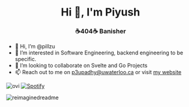 <h1 align="center">Hi 👋, I'm Piyush</h1>
<h3 align="center">☕404☕ Banisher</h3>

- 👋 Hi, I’m @pillzu
- 👀 I’m interested in Software Engineering, backend engineering to be specific.
- 💞️ I’m looking to collaborate on Svelte and Go Projects
- 📫 Reach out to me on p3upadhy@uwaterloo.ca or visit <a href="https://pillzu.vercel.app">my website</a>

<img src="https://github-readme-stats.vercel.app/api/top-langs?username=pillzu&show_icons=true&locale=en&layout=compact&theme=chartreuse-dark" alt="ovi" /> [![Spotify](https://novatorem.bgstatic.vercel.app/api/spotify)](https://open.spotify.com/artist/1wxPItEzr7U7rGSMPqZ25r)

<img src="https://myreadme.vercel.app/api/embed/pillzu?panels=userstatistics,toprepositories,toplanguages,commitgraph" alt="reimaginedreadme" />

<!---
PiyushUpadhyay2675/PiyushUpadhyay2675 is a ✨ special ✨ repository because its `README.md` (this file) appears on your GitHub profile.
You can click the Preview link to take a look at your changes.
--->
